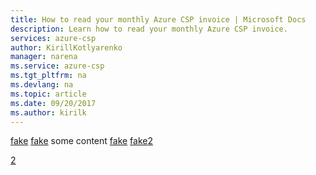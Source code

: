 ```yaml
---
title: How to read your monthly Azure CSP invoice | Microsoft Docs
description: Learn how to read your monthly Azure CSP invoice.
services: azure-csp
author: KirillKotlyarenko
manager: narena
ms.service: azure-csp
ms.tgt_pltfrm: na
ms.devlang: na
ms.topic: article
ms.date: 09/20/2017
ms.author: kirilk
---
```

[fake][1] [fake][1]
some content
[fake][2]
[fake][1][2]

[2]

[1]: https://thisisfakelink.com
[2]: https://thisisfakelink.com
[3]: https://thisisfakelink2.com